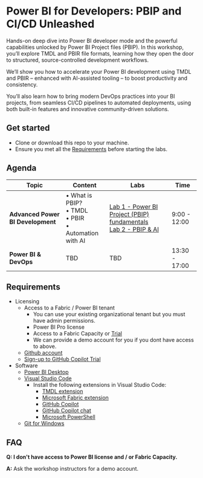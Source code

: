 # Power BI for Developers: PBIP and CI/CD Unleashed

Hands-on deep dive into Power BI developer mode and the powerful capabilities unlocked by Power BI Project files (PBIP). In this workshop, you’ll explore TMDL and PBIR file formats, learning how they open the door to structured, source-controlled development workflows.

We’ll show you how to accelerate your Power BI development using TMDL and PBIR – enhanced with AI-assisted tooling – to boost productivity and consistency.

You’ll also learn how to bring modern DevOps practices into your BI projects, from seamless CI/CD pipelines to automated deployments, using both built-in features and innovative community-driven solutions.

## Get started

- Clone or download this repo to your machine.
- Ensure you met all the [Requirements](#requirements) before starting the labs.

## Agenda

| Topic | Content | Labs | Time |
|-------|---------|------|------|
| **Advanced Power BI Development** | • What is PBIP?<br>• TMDL<br>• PBIR<br>• Automation with AI | [Lab 1 - Power BI Project (PBIP) fundamentals](labs/lab1/lab1.md)<br>[Lab 2 - PBIP & AI](labs/lab2/lab2.md)  | 9:00 - 12:00 |
| **Power BI & DevOps** | TBD | TBD| 13:30 - 17:00 |

## Requirements

- Licensing
  - Access to a Fabric / Power BI tenant
    - You can use your existing organizational tenant but you must have admin permissions.
    - Power BI Pro license
    - Access to a Fabric Capacity or [Trial](https://learn.microsoft.com/en-us/fabric/fundamentals/fabric-trial)
    - We can provide a demo account for you if you dont have access to above.
  - [Github account](https://github.com/signup)
  - [Sign-up to GitHub Copilot Trial](https://github.com/github-copilot/pro)
- Software
  - [Power BI Desktop](https://pbi.onl/download)
  - [Visual Studio Code](https://code.visualstudio.com/download)
    - Install the following extensions in Visual Studio Code:
      - [TMDL extension](https://marketplace.visualstudio.com/items?itemName=analysis-services.TMDL)
      - [Microsoft Fabric extension](https://marketplace.visualstudio.com/items?itemName=fabric.vscode-fabric)
      - [GitHub Copilot](https://marketplace.visualstudio.com/items?itemName=GitHub.copilot)
      - [GitHub Copilot chat](https://marketplace.visualstudio.com/items?itemName=GitHub.copilot-chat)
      - [Microsoft PowerShell](https://marketplace.visualstudio.com/items?itemName=ms-vscode.PowerShell)  
   - [Git for Windows](https://gitforwindows.org/)

## FAQ

**Q: I don't have access to Power BI license and / or Fabric Capacity.**

**A:** Ask the workshop instructors for a demo account.
